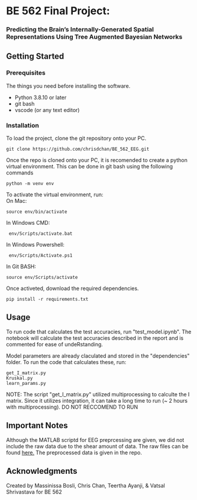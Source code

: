 # BE 562 Final Project: 
### Predicting the Brain’s Internally-Generated Spatial Representations Using Tree Augmented Bayesian Networks

## Getting Started

### Prerequisites

The things you need before installing the software.

* Python 3.8.10 or later
* git bash
* vscode (or any text editor)

### Installation

To load the project, clone the git repository onto your PC.

```
git clone https://github.com/chrisdchan/BE_562_EEG.git
```

Once the repo is cloned onto your PC, it is recomended to create a python virtual environment. This can be done in git bash using the following commands

```
python -m venv env
```

To activate the virtual environment, run:  
On Mac:
```
source env/bin/activate
```
In Windows CMD:
```
 env/Scripts/activate.bat
```
In Windows Powershell:
```
 env/Scripts/Activate.ps1
```
In Git BASH:
```
source env/Scripts/activate
```

Once activeted, download the required dependencies.

```
pip install -r requirements.txt
```

## Usage

To run code that calculates the test accuracies, run "test_model.ipynb". The notebook will calculate the test accuracies described in the report and is commented for ease of undeRstanding.  

Model parameters are already claculated and stored in the "dependencies" folder. To run the code that calculates these, run:
```
get_I_matrix.py
Kruskal.py
learn_params.py
```
NOTE: The script "get_I_matrix.py" utilized multiprocessing to calculte the I matrix. Since it utilizes integration, it can take a long time to run (~ 2 hours with multiprocessing). DO NOT RECCOMEND TO RUN

## Important Notes

Although the MATLAB scriptd for EEG preprcessing are given, we did not include the raw data due to the shear amount of data. The raw files can be found [here.](https://figshare.com/articles/dataset/tracking_task_dataset/13933058/1) The preprocessed data is given in the repo.


## Acknowledgments

Created by Massinissa Bosli, Chris Chan, Teertha Ayanji, & Vatsal Shrivastava for BE 562
